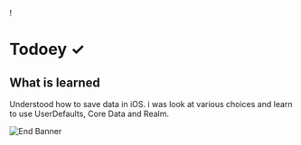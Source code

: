 !


# Todoey ✓



## What is learned

Understood how to save data in iOS. i was look at various choices and learn to use UserDefaults, Core Data and Realm.




![End Banner](https://github.com/londonappbrewery/Images/blob/master/readme-end-banner.png)

